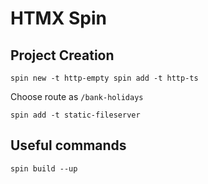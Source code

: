 # HTMX Spin

## Project Creation
``
 spin new -t http-empty
 spin add -t http-ts
``

Choose route as `/bank-holidays`

```
spin add -t static-fileserver
```
## Useful commands

```
spin build --up
```